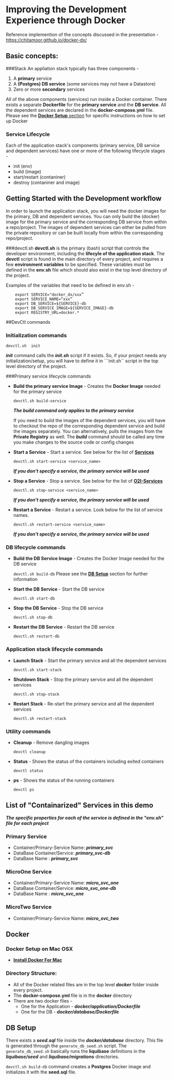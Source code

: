 # Improving the Development Experience through Docker 

Reference implemention of the concepts discussed in the presentation - https://chitamoor.github.io/docker-dx/

## Basic concepts:

###Stack
An appliation stack typically has three components - 

   1. A **primary** service
   2. A **(Postgres) DB service** (some services may not have a Datastore)
   3. Zero or more **secondary** services

All of the above components (services) run inside a Docker container.
There exists a separate **Dockerfile** for the **primary service** and the **DB service**.
All the dependent services are declared in the **docker-compose.yml** file.
Please see the [**Docker Setup** section](#docker-setup) for specific instructions on how to set up Docker

### <a name="lifecycle"></a>Service Lifecycle
Each of the application stack's components (primary service, DB service and dependent services) have one or more of the following lifecycle stages - 

* init (env)
* build (image)
* start/restart (contaniner)
* destroy  (contaniner and image)
 
## Getting Started with the Development workflow
In order to launch the application stack, you will need the docker images for the primary, DB and dependent services. You can only build the (docker) image for the primary service and the corresponding DB service from within a repo/project. The images of dependent services can either be pulled from the private repository or can be built locally from within the corresponding repo/project.


###devctl.sh
**devctl.sh** is the primary (bash) script that controls the developer environment, including the **lifecyle of the application stack**. The **devctl** script is found in the main directory of every project, and requires a few **environment variables** to be specified. These variables must be defined in the **env.sh** file which should also exist in the top level directory of the project. 

Examples of the variables that need to be defined in env.sh - 

```
	export SERVICE="docker_dx/xxx”
	export SERVICE_NAME=“xxx”
	export DB_SERVICE=${SERVICE}-db
	export DB_SERVICE_IMAGE=${SERVICE_IMAGE}-db
	export REGISTRY_URL=docker.*
```


##DevCtl commands

### Initialization commands 
```devctl.sh  init```
    
***init*** command calls the ***init.sh*** script if it exists. So, if your project needs any initialization/setup, you will have to define it in ```init.sh`` script in the top level directory of the project. 

###Primary service lifecycle commands
* **Build the primary service Image** - Creates the **Docker Image** needed for the primary service
  
  ```devctl.sh build-service```

  ___The build command only applies to the primary service___

  If you need to build the images of the dependent services, you will have to checkout the repo of the corresponding dependent service and build the images separately. You can alternatively, pulls the images from the **Private Registry** as well.
  The ***build*** command should be called any time you make changes to the source code or config changes

* **Start a Service**  - Start a service. See below for the list of [**Services**](#o2i-services)

  ```devctl.sh start-service <service_name>```
  
  	 ___If you don't specify a service, the primary service will be used___

 
* **Stop a Service** - Stop a service. See below for the list of [**O2I-Services**](#o2i-services)
   
  ```devctl.sh stop-service <service_name>```

  	 ___If you don't specify a service, the primary service will be used___

* **Restart a Service** - Restart a service. Look below for the list of service names. 

  ```devctl.sh restart-service <service_name>```
 
   	 ___If you don't specify a service, the primary service will be used___

### DB lifecycle commands
* **Build the DB Service Image** - Creates the Docker Image needed for the DB service
  
  ```devctl.sh build-db``` Please see the [**DB Setup**](#db-setup) section for further information

* **Start the DB Service**  - Start the DB service

  ```devctl.sh start-db ```

* **Stop the DB Service**  - Stop the DB service

	```devctl.sh stop-db ```

* **Restart the DB Service**  - Restart the DB service

  ```devctl.sh restart-db ```
 

### Application stack lifecycle commands
* **Launch Stack** - Start the primary service and all the dependent services

  ```devctl.sh start-stack```

- **Shutdown Stack** - Stop the primary service and all the dependent services

   ```devctl.sh stop-stack```

- **Restart Stack** - Re-start the primary service and all the dependent services

   ```devctl.sh restart-stack```

### Utility commands

- **Cleanup** -  Remove dangling images
  
  ```devctl cleanup```

- **Status** - Shows the status of the containers including exited containers

	```devctl status```

- **ps** - Shows the status of the running containers

	```devctl ps```

## <a name="o2i-services"></a>List of "Containarized" Services in this demo
___The specific properties for each of the service is defined in the "env.sh" file for each project___

### Primary Service
* Container/Primary-Service Name: ___primary_svc___
* DataBase Container/Service: ___primary_svc-db___
* DataBase Name : ___primary_svc___

### MicroOne Service
* Container/Primary-Service Name: ___micro_svc_one___
* DataBase Container/Service: ___micro_svc_one-db___
* DataBase Name : ___micro_svc_one___

### MicroTwo Service
* Container/Primary-Service Name: ___micro_svc_two___

## <a name="docker-setup"></a>Docker
### Docker Setup on Mac OSX

- [**Install Docker For Mac**](https://docs.docker.com/docker-for-mac/)

### Directory Structure:
- All of the Docker related files are in the top level ***docker*** folder inside every project.
- The **docker-compose.yml** file is in the **docker** directory
- There are two docker files - 
  -   One for the Application - ___docker/application/Dockerfile___
  -   One for the DB - ___docker/database/Dockerfile___ 


## <a name="db-setup"></a>DB Setup
There exists a ***seed.sql*** file inside the ***docker/database*** directory. This file is generated through the ```generate_db_seed.sh``` script. The ```generate_db_seed.sh``` basically runs the **liquibase** definitions in the ***liquibase/seed*** and ***liquibase/migrations*** directories. 

```devctl.sh build-db``` command creates a **Postgres** Docker image and initializes it with the **seed.sql** file. 

